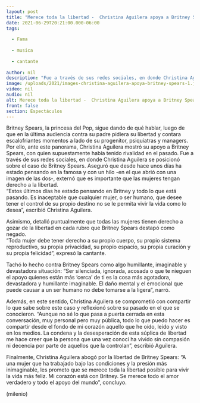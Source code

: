 ```yaml
---
layout: post
title: "Merece toda la libertad -  Christina Aguilera apoya a Britney Spears; dedica poderosas palabras"
date: 2021-06-29T20:21:00.000-06:00
tags:
  
  - Fama
  
  - musica
  
  - cantante
  
author: nil
description: "Fue a través de sus redes sociales, en donde Christina Aguilera se posicionó sobre el caso de Britney Spears. Aseguró que desde hace unos días ha estado pensando en la famosa. Pidió por los derechos de la princesa del pop."
image: /uploads/2021/images-christina-aguilera-apoya-britney-spears-1.jpg
video: nil
audio: nil
alt: Merece toda la libertad -  Christina Aguilera apoya a Britney Spears; dedica poderosas palabras
front: false
section: Espectáculos
---
```


Britney Spears, la princesa del Pop, sigue dando de qué hablar, luego de que en la última audiencia contra su padre pidiera su libertad y contara escalofriantes momentos a lado de su progenitor, psiquiatras y managers. Por ello, ante este panorama, Christina Aguilera mostró su apoyo a Britney Spears, con quien supuestamente había tenido rivalidad en el pasado. 
Fue a través de sus redes sociales, en donde Christina Aguilera se posicionó sobre el caso de Britney Spears. Aseguró que desde hace unos días ha estado pensando en la famosa y con un hilo -en el que abrió con una imagen de las dos-, externó que es importante que las mujeres tengan derecho a la libertad.  
“Estos últimos días he estado pensando en Britney y todo lo que está pasando. Es inaceptable que cualquier mujer, o ser humano, que desee tener el control de su propio destino no se le permita vivir la vida como lo desea”, escribió Christina Aguilera. 

Asimismo, detalló puntualmente que todas las mujeres tienen derecho a gozar de la libertad en cada rubro que Britney Spears destapó como negado.  
“Toda mujer debe tener derecho a su propio cuerpo, su propio sistema reproductivo, su propia privacidad, su propio espacio, su propia curación y su propia felicidad”, expresó la cantante. 

Tachó lo hecho contra Britney Spears como algo humillante, imaginable y devastadora situación: 
“Ser silenciada, ignorada, acosada o que te nieguen el apoyo quienes están más ‘cerca’ de ti es la cosa más agotadora, devastadora y humillante imaginable. El daño mental y el emocional que puede causar a un ser humano no debe tomarse a la ligera”, narró. 

Además, en este sentido, Christina Aguilera se comprometió con compartir lo que sabe sobre este caso y reflexionó sobre su pasado en el que se conocieron.
“Aunque no sé lo que pasa a puerta cerrada en esta conversación, muy personal pero muy pública, todo lo que puedo hacer es compartir desde el fondo de mi corazón aquello que he oído, leído y visto en los medios. La condena y la desesperación de esta súplica de libertad me hace creer que la persona que una vez conocí ha vivido sin compasión ni decencia por parte de aquellos que la controlan”, escribió Aguilera. 

Finalmente, Christina Aguilera abogó por la libertad de Britney Spears: “A una mujer que ha trabajado bajo las condiciones y la presión más inimaginable, les prometo que se merece toda la libertad posible para vivir la vida más feliz. Mi corazón está con Britney. Se merece todo el amor verdadero y todo el apoyo del mundo”, concluyo.

(milenio)